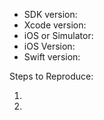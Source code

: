 - SDK version:
- Xcode version:
- iOS or Simulator:
- iOS Version:
- Swift version:

Steps to Reproduce:

1. 
2.
